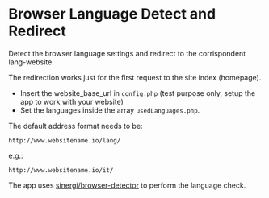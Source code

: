 # Browser Language Detect and Redirect

Detect the browser language settings and redirect to the corrispondent lang-website. 

The redirection works just for the first request to the site index (homepage). 

- Insert the website_base_url in `config.php` (test purpose only, setup the app to work with your website)
- Set the languages inside the array `usedLanguages.php`.

The default address format needs to be:

```shell
http://www.websitename.io/lang/
```

e.g.:
```
http://www.websitename.io/it/
```

The app uses [sinergi/browser-detector](https://packagist.org/packages/sinergi/browser-detector) to perform the language check.
